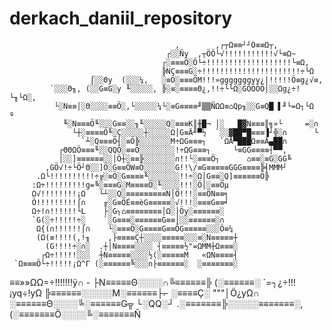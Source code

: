 # derkach_daniil_repository
                                         ,        ,┌┬Ω≡≡┘┘Ö≡≡Ω┬,                
                                       ┌░░Ñy  ,┬ÖÖ└√!!!!!!!!!!!√└≡Ω~            
                                      ┌░≡≡≡Ö░Ö└÷!!!!!!!!!!!!!!!!!!!└≡Ω,         
                                      ╠NÇ≡≡≡G░÷!!!!!!!!!!!!!!!!!!!!!!÷└Ω        
                      ⌠░░Θy  (░░░¼,   ░≡Ö░≡≡≡ÖM!!!»gggggggyy¿|!!!!!Ö≡g¿√≡,      
             `░░░Θ╖, (░░G≡G░y ╙░░░░░, ╠░≡░≡≡≡≡Θ¿,!!÷└└Ω░GÖÖÖÖ│░░Ωg¿÷!└╖└Ω░,     
              └░N≡≡│░Θ░░░░≡≡Ö░,└░░░░░¼└░≡G≡≡≡≡╜▒▒ÑΩΩ≡⌂Qp╖░░G≡Q█ ▌╜└=Ω┐└Ω  º     
                ╙░N≡≡≡Ö╙░░░G≡≡░░╖╙░░░░░Q░≡≡≡K║╫█¬ │░   █▓N≡≡≡║╗»└     =░∩       
                  └┼░≡≡≡≡Ö╙░Ç░░░░░┼░░░░░Ω│G≡Ä╜▀½  `░░▓██▀█≡≡≡▐┘╬░∩      └
                    `┴░Q≡≡≡Ö┤░≡Ö╠░░░░░░░M÷ΩG≡≡≡┐   `ΩÅ▀███Ω≡≡Ä▄██∩
               ┌ΘΘΩÖ≡≡≡╙░░QQÖ░≡≡Ö░░░░░░░░!÷ΩG≡≡≡┐     └≡GG≡≡≡≡┤▀▀,
               │░░]≡≡≡≡≡≡░░│Ö┼░≡≡╠░░░░░░░∩!!└░≡≡≡Ö┐      ⌂≡≡░≡G░GG╚
            ,GÖ√!÷└Ö┘Θ░░]Ö░G≡≡ÖW≡Ö░░░░░░░G!!\/≡G≡≡≡≡≡GGG≡≡≡≡╠╡MMM┘
          .Ω└!!!!!!!!!!÷╔░≡Ö░G≡≡≡≡╙░░░░░░░!!÷░Ω│G≡≡░Q]≡≡≡≡≡≡Ö╠
         :Ω÷!!!!!!!!!g=╚░≡≡≡G░M≡≡≡≡Ö░╙░░░░!!!░Ö│░≡≡Öµ
         Ω√!!!!!!!!¡Ω   └┴░░Q░≡≡≡≡≡≡≡≡≡N│Ö!!!░≡≡ÖN≡≡╕
         Ö!!!!!!!!!⌠∩    ╓░G≡ÖÉ≡≡èG≡≡≡≡≡░√!!!░≡≡≡G≡≡╛
         Ω÷!∩!!!!!!└L    ├░G┐⌂≡≡≡≡≡≡≡≡│Ω░│Öy░≡≡≡≡≡≡░
         `G(░÷!!!!!÷░    `░G≡≡≡░≡≡≡≡≡≡G≡≡│░░≡≡≡≡≡≡░∩
          Ω{(∩!!!!!!⌠∩    └░≡≡≡Ö░G≡≡≡≡G≡≡ÖG≡≡≡≡≡░░░Ö≡¼
          (Ω(≡!!!!(,!╖    ,├≡≡≡≡Ç┼░░░░≡≡≡≡≡░░░≡░N≡≡≡≡≡┼
            (G!!!!÷░∩░  .┼│N≡≡≡≡░░░░ ┤≡≡≡≡≡½"=ΩMM┼Ω≡≡≡░
           ┌Ω÷!!!!!░░░  ┼N≡≡≡≡≡░░░░½(░≡≡≡≡≡M   «ΩN≡≡≡≡┤
     `Ω≡≡≡Ö└÷!!!!!¡Ω^Γ (░≡≡≡≡≡≡╚░░░∩├≡≡≡≡≡≡░  ░≡≡≡≡≡≡≡░
   ≡≡»»ΩΩ=÷!!!!!!!ÿ∩ - ├N≡≡≡≡≡Θ░░░░∩╚≡≡≡≡≡≡╠ (░≡≡≡≡≡≡░
    `=┐¿÷!!!¡yq÷!yΩ    ╠≡≡≡≡≡≡░░░░░M░≡≡≡≡≡≡├⌐ ░≡≡≡≡Ç░
         """│Ö¿yΩ∩     ░≡≡≡≡≡≡Θ░░░░╚░≡≡≡≡≡≡G╦ └░QQ░┘
                      .░≡≡≡≡≡≡≡╠░░░░░≡≡≡≡≡≡≡░,
                      (░≡≡≡≡≡≡≡Ö░░░░╚░≡≡≡≡≡≡≡Ñ
